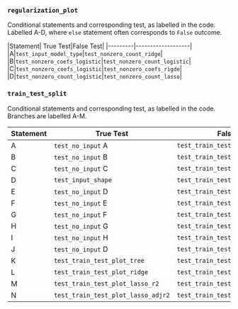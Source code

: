 
### `regularization_plot`

Conditional statements and corresponding test, as labelled in the code. Labelled A-D, where `else` statement often corresponds to `False` outcome.

|Statement| True Test|False Test|
|---------|-------------------|
|A|`test_input_model_type`|`test_nonzero_count_ridge`|
|B|`test_nonzero_coefs_logistic`|`test_nonzero_count_logistic`|
|C|`test_nonzero_coefs_logistic`|`test_nonzero_coefs_rigde`|
|D|`test_nonzero_count_logistic`|`test_nonzero_count_lasso`|

### `train_test_split`

Conditional statements and corresponding test, as labelled in the code. Branches are labelled A-M.


|Statement|True Test|False Test|
|---|---|---|
|A|`test_no_input` A|`test_train_test_plot_tree`|
|B|`test_no_input` B|`test_train_test_plot_tree`|
|C|`test_no_input` C|`test_train_test_plot_tree`|
|D|`test_input_shape`|`test_train_test_plot_tree`|
|E|`test_no_input` D|`test_train_test_plot_tree`|
|F|`test_no_input` E|`test_train_test_plot_tree`|
|G|`test_no_input` F|`test_train_test_plot_tree`|
|H|`test_no_input` G|`test_train_test_plot_tree`|
|I|`test_no_input` H|`test_train_test_plot_tree`|
|J|`test_no_input` D|`test_train_test_plot_tree`|
|K|`test_train_test_plot_tree`|`test_train_test_plot_lasso_r2`|
|L|`test_train_test_plot_ridge`|`test_train_test_plot_lasso_r2`|
|M|`test_train_test_plot_lasso_r2`|`test_train_test_plot_lasso_adjr2`|
|N|`test_train_test_plot_lasso_adjr2`|`test_train_test_plot_tree`|
